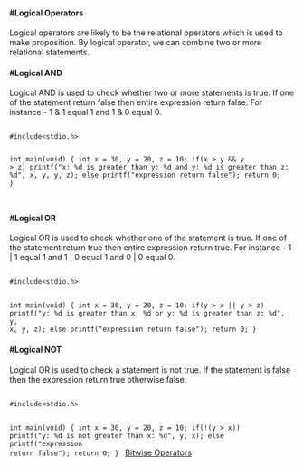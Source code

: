 <h4>#Logical Operators</h4>
<p>Logical operators are likely to  be the relational operators which is used to make proposition. By logical operator, we can combine two or more relational statements.</p>
<h4>#Logical AND</h4>
<p>Logical AND is used to check whether two or more statements is true. If one of the statement return false then entire expression return false. For instance - 1 & 1 equal 1 and 1 & 0 equal 0.</p>

<code>
#include&lt;stdio.h&gt;

int main(void) {
	int x = 30, y = 20, z = 10;
	if(x > y && y > z) printf("x: %d is greater than y: %d and y: %d is greater than z: %d", x, y, y, z);
	else printf("expression return false");
	return 0;
}

</code>

<h4>#Logical OR</h4>
<p>Logical OR is used to check whether one of the statement is true. If one of the statement return true then entire expression return true. For instance - 1 | 1 equal 1 and 1 | 0 equal 1 and 0 | 0 equal 0.</p>

<code>
#include&lt;stdio.h&gt;

int main(void) {
	int x = 30, y = 20, z = 10;
	if(y > x || y > z) printf("y: %d is greater than x: %d or y: %d is greater than z: %d", y, x, y, z);
	else printf("expression return false");
	return 0;
}
</code>
<h4>#Logical NOT</h4>
<p>Logical OR is used to check a statement is not true. If the statement is false then the expression return true otherwise false.</p>

<code>
#include&lt;stdio.h&gt;

int main(void) {
	int x = 30, y = 20, z = 10;
	if(!(y > x)) printf("y: %d is not greater than x: %d", y, x);
	else printf("expression return false");
	return 0;
}
</code>
<a href="#" class="post pull-right btn btn-sm btn-info" id="bitwise_operators">Bitwise Operators <span class="glyphicon glyphicon-forward"></span></a><br><br><br><br><br>